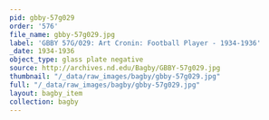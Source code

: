 ```yaml
---
pid: gbby-57g029
order: '576'
file_name: gbby-57g029.jpg
label: 'GBBY 57G/029: Art Cronin: Football Player - 1934-1936'
_date: 1934-1936
object_type: glass plate negative
source: http://archives.nd.edu/Bagby/GBBY-57g029.jpg
thumbnail: "/_data/raw_images/bagby/gbby-57g029.jpg"
full: "/_data/raw_images/bagby/gbby-57g029.jpg"
layout: bagby_item
collection: bagby
---
```

